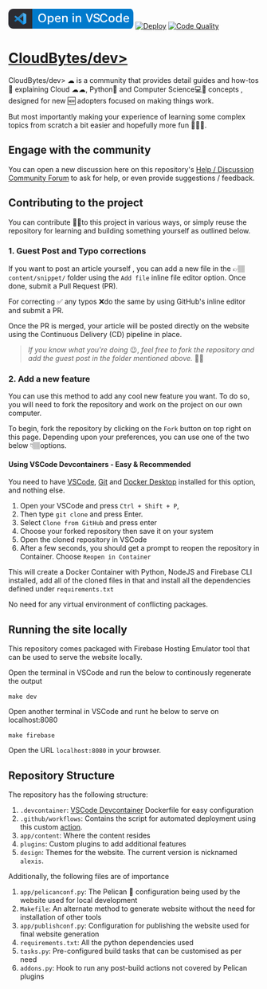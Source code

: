 [![Open in VSCode](resources/ovs.svg)](https://open.vscode.dev/CloudBytesDotDev/CloudBytes.dev)
[![Deploy](https://github.com/CloudBytesDotDev/CloudBytes.dev/actions/workflows/workflow.yml/badge.svg)](https://github.com/CloudBytesDotDev/CloudBytes.dev/actions/workflows/workflow.yml)
[![Code Quality](https://github.com/CloudBytesDotDev/CloudBytes.dev/actions/workflows/codeql.yml/badge.svg)](https://github.com/CloudBytesDotDev/CloudBytes.dev/actions/workflows/codeql.yml)

# [CloudBytes/dev>](https://cloudbytes.dev)
CloudBytes/dev> ☁ is a community that provides detail guides and how-tos🤔 explaining Cloud ☁☁, Python🐍 and Computer Science💻🧪 concepts , designed for new 🆕 adopters focused on making things work. 

But most importantly making your experience of learning some complex topics from scratch a bit easier and hopefully more fun 🎉🎈😁. 

## Engage with the community
You can open a new discussion here on this repository's [Help / Discussion Community Forum](https://github.com/CloudBytesDotDev/CloudBytes.dev/discussions) to ask for help, or even provide suggestions / feedback.

## Contributing to the project

You can contribute 🤝🏽to this project in various ways, or simply reuse the repository for learning and building something yourself as outlined below.
### 1. Guest Post and Typo corrections

If you want to post an article yourself , you can add a new file in the 👉🏽 `content/snippet/` folder using the `Add file` inline file editor option.  Once done, submit a Pull Request (PR). 

For correcting ✅ any typos ❌do the same by using GitHub's inline editor and submit a PR. 

Once the PR is merged, your article will be posted directly on the website using the Continuous Delivery (CD) pipeline in place. 

> *If you know what you're doing* 😉, *feel free to fork the repository and add the guest post in the folder mentioned above.* ☝🏽

### 2. Add a new feature

You can use this method to add any cool new feature you want. To do so, you will need to fork the repository and work on the project on our own computer. 

To begin, fork the repository by clicking on the `Fork` button on top right on this page.  Depending upon your preferences, you can use one of the two below 👇🏽options.

#### Using VSCode Devcontainers - Easy & Recommended

You need to have [VSCode](https://code.visualstudio.com/download), [Git](https://git-scm.com/) and [Docker Desktop](https://www.docker.com/products/docker-desktop) installed for this option, and nothing else.

1. Open your VSCode and press `Ctrl + Shift + P`, 
2. Then type `git clone` and press Enter. 
3. Select `Clone from GitHub` and press enter
4. Choose  your forked repository then save it on your system
5. Open the cloned repository in VSCode
6. After a few seconds, you should get a prompt to reopen the repository in Container. Choose `Reopen in Container`

This will create a Docker Container with Python, NodeJS and Firebase CLI installed, add all of the cloned files in that and install all the dependencies defined under `requirements.txt`

No need for any virtual environment of conflicting packages. 

## Running the site locally

This repository comes packaged with Firebase Hosting Emulator tool that can be used to serve the website locally. 

Open the terminal in VSCode and run the below to continously regenerate the output
```
make dev
```

Open another terminal in VSCode and runt he below to serve on localhost:8080
```
make firebase
```
Open the URL `localhost:8080` in your browser. 
## Repository Structure

The repository has the following structure:

1. `.devcontainer`: [VSCode Devcontainer](https://code.visualstudio.com/docs/remote/containers) Dockerfile for easy configuration
2. `.github/workflows`: Contains the script for automated deployment using this custom [action](https://github.com/rehanhaider/pelican-build-deploy-anywhere).
3. `app/content`: Where the content resides
4. `plugins`: Custom plugins to add additional features
5. `design`: Themes for the website. The current version is nicknamed `alexis`.


Additionally, the following files are of importance

1. `app/pelicanconf.py`: The Pelican 🦢 configuration being used by the website used for local development
2. `Makefile`: An alternate method to generate website without the need for installation of other tools
3. `app/publishconf.py`: Configuration for publishing the website used for final website generation
4. `requirements.txt`: All the python dependencies used
5. `tasks.py`: Pre-configured build tasks that can be customised as per need
6. `addons.py`: Hook to run any post-build actions not covered by Pelican plugins




